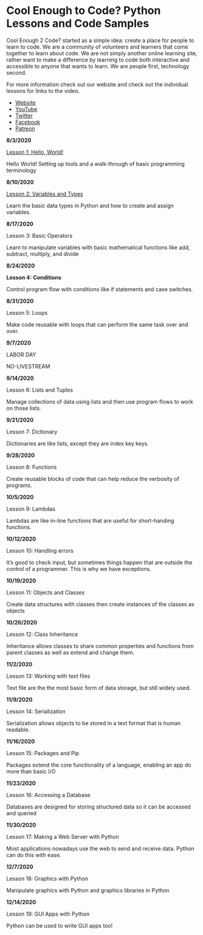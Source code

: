 # Cool Enough to Code? Python Lessons and Code Samples

Cool Enough 2 Code? started as a simple idea: create a place for people to learn to code. We are a community of volunteers and learners that come together to learn about code. We are not simply another online learning site, rather want to make a difference by learning to code both interactive and accessible to anyone that wants to learn. We are people first, technology second. 

For more information check out our website and check out the individual lessons for links to the video.

* [Website](https://www.coolenough2code.com/)
* [YouTube](https://www.youtube.com/channel/UCtMiY6QqNa6BBYlW4kVvUBg)
* [Twitter](https://twitter.com/coolenough2code)
* [Facebook](https://www.facebook.com/Cool-Enough-2-Code-109770364160317)
* [Patreon](https://www.patreon.com/coolenough2code)

**8/3/2020**

[Lesson 1: Hello, World!](https://www.youtube.com/watch?v=WqC6eiOhdTc)

Hello World! Setting up tools and a walk-through of basic programming terminology

**8/10/2020**

[Lesson 2: Variables and Types](https://www.youtube.com/watch?v=YiICnddENso)

Learn the basic data types in Python and how to create and assign variables.

**8/17/2020**

Lesson 3: Basic Operators

Learn to manipulate variables with basic mathematical functions like add, subtract, multiply, and divide

**8/24/2020**

**Lesson 4: Conditions**

Control program flow with conditions like if statements and case switches.

**8/31/2020**

Lesson 5: Loops

Make code reusable with loops that can perform the same task over and over.

**9/7/2020**

LABOR DAY

NO-LIVESTREAM

**9/14/2020**

Lesson 6: Lists and Tuples

Manage collections of data using lists and then use program flows to work on those lists.

**9/21/2020**

Lesson 7: Dictionary

Dictionaries are like lists, except they are index key keys.

**9/28/2020**

Lesson 8: Functions

Create reusable blocks of code that can help reduce the verbosity of programs.

**10/5/2020**

Lesson 9: Lambdas

Lambdas are like in-line functions that are useful for short-handing functions.

**10/12/2020**

Lesson 10: Handling errors

It’s good to check input, but sometimes things happen that are outside the control of a programmer. This is why we have exceptions.

**10/19/2020**

Lesson 11: Objects and Classes

Create data structures with classes then create instances of the classes as objects

**10/26/2020**

Lesson 12: Class Inheritance

Inheritance allows classes to share common properties and functions from parent classes as well as extend and change them.

**11/2/2020**

Lesson 13: Working with text files

Text file are the the most basic form of data storage, but still widely used.

**11/9/2020**

Lesson 14: Serialization

Serialization allows objects to be stored in a text format that is human readable.

**11/16/2020**

Lesson 15: Packages and Pip

Packages extend the core functionality of a language, enabling an app do more than basic I/O

**11/23/2020**

Lesson 16: Accessing a Database

Databases are designed for storing structured data so it can be accessed and queried

**11/30/2020**

Lesson 17: Making a Web Server with Python

Most applications nowadays use the web to send and receive data. Python can do this with ease.

**12/7/2020**

Lesson 18: Graphics with Python

Manipulate graphics with Python and graphics libraries in Python

**12/14/2020**

Lesson 19: GUI Apps with Python

Python can be used to write GUI apps too!